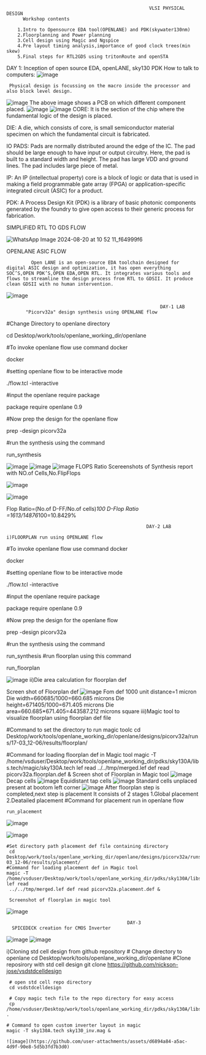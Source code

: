                                                         VLSI PHYSICAL DESIGN       
          Workshop contents
          
        1.Intro to Opensource EDA tool(OPENLANE) and PDK(skywater130nm)
        2.Floorplanning and Power planning
        3.Cell design using Magic and Ngspice
        4.Pre layout timing analysis,importance of good clock trees(min skew)
        5.Final steps for RTL2GDS using tritonRoute and openSTA

 DAY 1: Inception of open source EDA, openLANE, sky130 PDK
 How to talk to computers:
 ![image](https://github.com/user-attachments/assets/2b82a189-fb5a-4b7d-9b0a-49754360c6b0)
     
     Physical design is focussing on the macro inside the processor and also block level design.
  ![image](https://github.com/user-attachments/assets/7070d7dd-3df0-4e35-ace3-21800b3bf415)
             The above image shows a PCB on which different component placed.
 ![image](https://github.com/user-attachments/assets/50bf7477-91dd-47f6-b6d9-818d7998e4dc)
![image](https://github.com/user-attachments/assets/c8cc3ba9-8042-4cf5-8392-81d29d6290c1)
CORE: It is the section of the chip where the fundamental logic of the design is placed.

DIE: A die, which consists of core, is small semiconductor material specimen on which the fundamental circuit is fabricated.

IO PADS: Pads are normally distributed around the edge of the IC. The pad should be large enough to have input or output circuitry.  Here, the pad is built to a standard width and height. The pad has large VDD and ground lines. The pad includes large piece of metal.

IP: An IP (intellectual property) core is a block of logic or data that is used in making a field programmable gate array (FPGA) or application-specific integrated circuit (ASIC) for a product.

PDK: A Process Design Kit (PDK) is a library of basic photonic components generated by the foundry to give open access to their generic process for fabrication.

SIMPLIFIED RTL TO GDS FLOW

![WhatsApp Image 2024-08-20 at 10 52 11_f64999f6](https://github.com/user-attachments/assets/265f2f4e-d02b-4909-aa0f-98fed32dc057)

OPENLANE ASIC FLOW
             
             Open LANE is an open-source EDA toolchain designed for digital ASIC design and optimization, it has open everything SOC’S,OPEN PDK’S,OPEN EDA,OPEN RTL. It integrates various tools and flows to streamline the design process from RTL to GDSII. It produce clean GDSII with no human intervention. 
             
![image](https://github.com/user-attachments/assets/1c508b8a-7404-417b-a23f-1e23cd4618ab)

                                                            DAY-1 LAB
           "Picorv32a" design synthesis using OPENLANE flow

#Change Directory to openlane directory

cd Desktop/work/tools/openlane_working_dir/openlane

#To invoke openlane flow use command docker

  docker

#setting openlane flow to be interactive mode

  ./flow.tcl -interactive

#input the openlane require package

  package require openlane 0.9

#Now prep the design for the openlane flow

  prep -design picorv32a

#run the synthesis using the command

  run_synthesis
  
![image](https://github.com/user-attachments/assets/7841cf96-dd0e-475a-a154-4b80d0ea3c75)
![image](https://github.com/user-attachments/assets/85a50c62-00f6-4a58-8c57-e1352b432094)
![image](https://github.com/user-attachments/assets/81f8927c-0ab7-4d74-ac94-a630fb1cee56)
     FLOPS Ratio
Scereenshots of Synthesis report with NO.of Cells,No.FlipFlops

![image](https://github.com/user-attachments/assets/d3567bc0-817f-4aa3-a7b2-6e74dba13d2c)

![image](https://github.com/user-attachments/assets/2acc4db1-5dc8-4278-85e0-2687f4d81b1f)

Flop Ratio=(No.of D-FF/No.of cells)*100
 D-Flop Ratio  =1613/14876*100=10.8429%
 
                                                       DAY-2 LAB
                       
    i)FLOORPLAN run using OPENLANE flow
#To invoke openlane flow use command docker

  docker

#setting openlane flow to be interactive mode

  ./flow.tcl -interactive

#input the openlane require package

  package require openlane 0.9

#Now prep the design for the openlane flow

  prep -design picorv32a

#run the synthesis using the command

  run_synthesis
#run floorplan using this command

  run_floorplan

![image](https://github.com/user-attachments/assets/e551e518-a6a2-4cf0-9cc1-ac4fbc78175f)
 ii)Die area calculation for floorplan def
 
 Screen shot of Floorplan def
 ![image](https://github.com/user-attachments/assets/fb9e4218-7a9f-4057-84b8-31480a508de5)
  Fom def
   1000 unit distance=1 micron
   Die width=660685/1000=660.685 microns
   Die height=671405/1000=671.405 microns
   Die area=660.685*671.405=443587.212 microns square
iii)Magic tool to visualize floorplan using floorplan def file

#Command to set the directory to run magic toolc
cd Desktop/work/tools/openlane_working_dir/openlane/designs/picorv32a/runs/17-03_12-06/results/floorplan/

#Command for loading floorplan def in Magic tool
    magic -T /home/vsduser/Desktop/work/tools/openlane_working_dir/pdks/sky130A/libs.tech/magic/sky130A.tech lef read ../../tmp/merged.lef def read picorv32a.floorplan.def &
    Screen shot of Floorplan in Magic tool
    ![image](https://github.com/user-attachments/assets/e0eacc86-7407-4e78-9e6d-63b109647c87)
    Decap cells
    ![image](https://github.com/user-attachments/assets/8c6f9492-976d-4788-ae14-0a4e387a773f)
    Equidistant tap cells
    ![image](https://github.com/user-attachments/assets/cc4c03d6-2a55-4fb7-8482-18ca16fd6e12)
    Standard cells unplaced present at bootom left corner
    ![image](https://github.com/user-attachments/assets/9a3193e0-85f1-4a35-af0c-e433d1d14ace)
    After floorplan step is completed,next step is placement
    It consists of 2 stages 
    1.Global placement 
    2.Deatailed placement
    #Command for placement run in openlane flow
    
    run_placement
   ![image](https://github.com/user-attachments/assets/d8acc91e-f91d-4315-9202-bb3aec0ca737)

   ![image](https://github.com/user-attachments/assets/682e47d4-4b29-464b-910c-de18e66671bb)

   

        
    #Set directory path placement def file containing directory
     cd Desktop/work/tools/openlane_working_dir/openlane/designs/picorv32a/runs/17-03_12-06/results/placement/
    #Command for loading placement def in Magic tool
    magic -T /home/vsduser/Desktop/work/tools/openlane_working_dir/pdks/sky130A/libs.tech/magic/sky130A.tech lef read 
     ../../tmp/merged.lef def read picorv32a.placement.def &

     Screenshot of floorplan in magic tool
     
  ![image](https://github.com/user-attachments/assets/41e84a87-a1f0-4749-be40-83c861d967b3)

  
                                                DAY-3
      SPICEDECK creation for CMOS Inverter
![image](https://github.com/user-attachments/assets/c7e7fb1a-4011-46b0-a3a4-eeab833247b1)
![image](https://github.com/user-attachments/assets/b47ab06d-ec33-414b-a3e5-1e9870875068)


i)Cloning std cell design from github repository
      # Change directory to openlane
      cd Desktop/work/tools/openlane_working_dir/openlane
      #Clone reposirory with std cell design
      git clone https://github.com/nickson-jose/vsdstdcelldesign

     # open std cell repo directory
     cd vsdstdcelldesign

     # Copy magic tech file to the repo directory for easy access
     cp /home/vsduser/Desktop/work/tools/openlane_working_dir/pdks/sky130A/libs.tech/magic/sky130A.tech .

    # Command to open custom inverter layout in magic
    magic -T sky130A.tech sky130_inv.mag &

    ![image](https://github.com/user-attachments/assets/d6894a84-a5ac-4d9f-90e8-5d5b3fd7b3d0)


    
     
    
    


    


    

    

    


    
    






 





 
 





